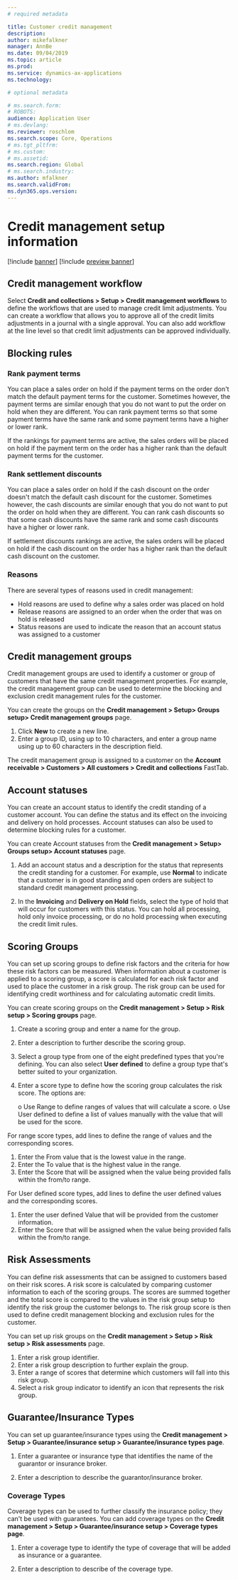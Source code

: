 ```yaml
---
# required metadata

title: Customer credit management
description: 
author: mikefalkner
manager: AnnBe
ms.date: 09/04/2019
ms.topic: article
ms.prod: 
ms.service: dynamics-ax-applications
ms.technology: 

# optional metadata

# ms.search.form:  
# ROBOTS: 
audience: Application User
# ms.devlang: 
ms.reviewer: roschlom
ms.search.scope: Core, Operations
# ms.tgt_pltfrm: 
# ms.custom: 
# ms.assetid: 
ms.search.region: Global
# ms.search.industry: 
ms.author: mfalkner
ms.search.validFrom: 
ms.dyn365.ops.version: 
---
```


# Credit management setup information 

[!include [banner](../includes/banner.md)]
[!include [preview banner](../includes/preview-banner.md)]

## Credit management workflow
Select **Credit and collections > Setup > Credit management workflows** to define the workflows that are used to manage credit limit adjustments. You can create a workflow that allows you to approve all of the credit limits adjustments in a journal with a single approval. You can also add workflow at the line level so that credit limit adjustments can be approved individually.

## Blocking rules

### Rank payment terms

You can place a sales order on hold if the payment terms on the order don't match the default payment terms for the customer. Sometimes however, the payment terms are similar enough that you do not want to put the order on hold when they are different. You can rank payment terms so that some payment terms have the same rank and some payment terms have a higher or lower rank.

If the rankings for payment terms are active, the sales orders will be placed on hold if the payment term on the order has a higher rank than the default payment terms for the customer.

### Rank settlement discounts

You can place a sales order on hold if the cash discount on the order doesn't match the default cash discount for the customer. Sometimes however, the cash discounts are similar enough that you do not want to put the order on hold when they are different. You can rank cash discounts so that some cash discounts have the same rank and some cash discounts have a higher or lower rank.

If settlement discounts rankings are active, the sales orders will be placed on hold if the cash discount on the order has a higher rank than the default cash discount on the customer.

### Reasons

There are several types of reasons used in credit management:

- Hold reasons are used to define why a sales order was placed on hold
- Release reasons are assigned to an order when the order that was on hold is released
- Status reasons are used to indicate the reason that an account status was assigned to a customer

## Credit management groups

Credit management groups are used to identify a customer or group of customers that have the same credit management properties. For example, the credit management group can be used to determine the blocking and exclusion credit management rules for the customer.

You can create the groups on the **Credit management > Setup> Groups setup> Credit management groups** page.

1.	Click **New** to create a new line.
2.	Enter a group ID, using up to 10 characters, and enter a group name using up to 60 characters in the description field.

The credit management group is assigned to a customer on the **Account receivable > Customers > All customers > Credit and collections** FastTab.

## Account statuses

You can create an account status to identify the credit standing of a customer account. You can define the status and its effect on the invoicing and delivery on hold processes. Account statuses can also be used to determine blocking rules for a customer.

You can create Account statuses from the **Credit management > Setup> Groups setup> Account statuses** page.

1. Add an account status and a description for the status that represents the credit standing for a customer. For example, use **Normal** to indicate that a customer is in good standing and open orders are subject to standard credit management processing.

2.	In the **Invoicing** and **Delivery on Hold** fields, select the type of hold that will occur for customers with this status. You can hold all processing, hold only invoice processing, or do no hold processing when executing the credit limit rules.

## Scoring Groups

You can set up scoring groups to define risk factors and the criteria for how these risk factors can be measured. When information about a customer is applied to a scoring group, a score is calculated for each risk factor and used to place the customer in a risk group. The risk group can be used for identifying credit worthiness and for calculating automatic credit limits.

You can create scoring groups on the **Credit management > Setup > Risk setup > Scoring groups** page.

1. Create a scoring group and enter a name for the group.
2. Enter a description to further describe the scoring group.
3. Select a group type from one of the eight predefined types that you're defining. You can also select **User defined** to define a group type that's better suited to your organization.
4. Enter a score type to define how the scoring group calculates the risk score. The options are:

   o	Use Range to define ranges of values that will calculate a score.
   o	Use User defined to define a list of values manually with the value that will be used for the score.

For range score types, add lines to define the range of values and the corresponding scores.

1. Enter the From value that is the lowest value in the range.
2. Enter the To value that is the highest value in the range.
3. Enter the Score that will be assigned when the value being provided falls within the from/to range.

For User defined score types, add lines to define the user defined values and the corresponding scores.

1. Enter the user defined Value that will be provided from the customer information.
2. Enter the Score that will be assigned when the value being provided falls within the from/to range.

## Risk Assessments

You can define risk assessments that can be assigned to customers based on their risk scores. A risk score is calculated by comparing customer information to each of the scoring groups. The scores are summed together and the total score is compared to the values in the risk group setup to identify the risk group the customer belongs to. The risk group score is then used to define credit management blocking and exclusion rules for the customer.

You can set up risk groups on the **Credit management > Setup > Risk setup > Risk assessments** page.

1. Enter a risk group identifier.
2. Enter a risk group description to further explain the group.
3. Enter a range of scores that determine which customers will fall into this risk group. 
4. Select a risk group indicator to identify an icon that represents the risk group.

## Guarantee/Insurance Types

You can set up guarantee/insurance types using the **Credit management > Setup > Guarantee/insurance setup > Guarantee/insurance types page**.

1.	Enter a guarantee or insurance type that identifies the name of the guarantor or insurance broker.

2.	Enter a description to describe the guarantor/insurance broker.

### Coverage Types

Coverage types can be used to further classify the insurance policy; they can't be used with guarantees. You can add coverage types on the **Credit management > Setup > Guarantee/insurance setup > Coverage types page**.

1.	Enter a coverage type to identify the type of coverage that will be added as insurance or a guarantee.

2.	Enter a description to describe of the coverage type.
